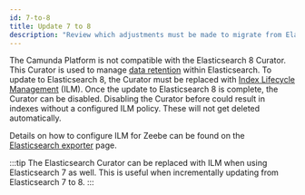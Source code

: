 ```yaml
---
id: 7-to-8
title: Update 7 to 8
description: "Review which adjustments must be made to migrate from Elasticsearch 7 to Elasticsearch 8."
---
```


The Camunda Platform is not compatible with the Elasticsearch 8 Curator. This Curator is used to manage
[data retention](/components/concepts/data-retention.md) within Elasticsearch. To update to Elasticsearch 8,
the Curator must be replaced with
[Index Lifecycle Management](https://www.elastic.co/guide/en/elasticsearch/reference/current/index-lifecycle-management.html)
(ILM). Once the update to Elasticsearch 8 is complete, the Curator can be disabled. Disabling the Curator before could
result in indexes without a configured ILM policy. These will not get deleted automatically.

Details on how to configure ILM for Zeebe can be found on the
[Elasticsearch exporter](/self-managed/zeebe-deployment/exporters/elasticsearch-exporter.md#retention) page.

:::tip
The Elasticsearch Curator can be replaced with ILM when using Elasticsearch 7 as well. This is useful when incrementally
updating from Elasticsearch 7 to 8.
:::
